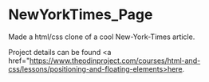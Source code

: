 # NewYorkTimes_Page

Made a html/css clone of a cool New-York-Times article.

Project details can be found <a href="https://www.theodinproject.com/courses/html-and-css/lessons/positioning-and-floating-elements>here</a>.
